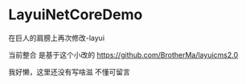 # LayuiNetCoreDemo
在巨人的肩膀上再次修改-layui

当前整合 是基于这个小改的
https://github.com/BrotherMa/layuicms2.0

我好懒，这里还没有写啥滋 不懂可留言

